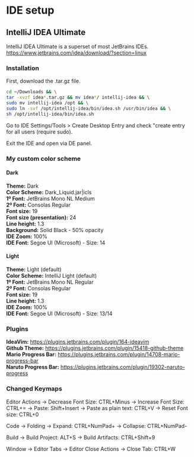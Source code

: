 # IDE setup

## IntelliJ IDEA Ultimate
IntelliJ IDEA Ultimate is a superset of most JetBrains IDEs.
https://www.jetbrains.com/idea/download/?section=linux

### Installation

First, download the .tar.gz file.

```bash
cd ~/Downloads && \
tar -xvzf idea*.tar.gz && mv idea*/ intellij-idea && \
sudo mv intellij-idea /opt && \
sudo ln -svf /opt/intellij-idea/bin/idea.sh /usr/bin/idea && \
sh /opt/intellij-idea/bin/idea.sh
```

Go to IDE Settings/Tools > Create Desktop Entry and check "create entry for all users (require sudo).

Exit the IDE and open via DE panel.

### My custom color scheme

#### Dark
**Theme:** Dark <br>
**Color Scheme:** Dark_Liquid.jar|icls <br>
**1º Font:** JetBrains Mono NL Medium <br>
**2º Font:** Consolas Regular <br>
**Font size:** 19 <br>
**Font size (presentation):** 24 <br>
**Line height:** 1.3 <br>
**Background:** Solid Black - 50% opacity <br>
**IDE Zoom:** 100% <br>
**IDE Font:** Segoe UI (Microsoft) - Size: 14

#### Light
**Theme:** Light (default) <br>
**Color Scheme:** IntelliJ Light (default) <br>
**1º Font:** JetBrains Mono NL Regular <br>
**2º Font:** Consolas Regular <br>
**Font size:** 19 <br>
**Line height:** 1.3 <br>
**IDE Zoom:** 100% <br>
**IDE Font:** Segoe UI (Microsoft) - Size: 13/14

### Plugins
**IdeaVim:** https://plugins.jetbrains.com/plugin/164-ideavim <br>
**Github Theme:** https://plugins.jetbrains.com/plugin/15418-github-theme <br>
**Mario Progress Bar:** https://plugins.jetbrains.com/plugin/14708-mario-progress-bar <br>
**Naruto Progress Bar:** https://plugins.jetbrains.com/plugin/19302-naruto-progress <br>

### Changed Keymaps
Editor Actions 
  -> Decrease Font Size: CTRL+Minus
  -> Increase Font Size: CTRL+=
  -> Paste: Shift+Insert
  -> Paste as plain text: CTRL+V
  -> Reset Font size: CTRL+0

Code -> Folding
  -> Expand: CTRL+NumPad+
  -> Collapse: CTRL+NumPad-

Build
  -> Build Project: ALT+S
  -> Build Artifacts: CTRL+Shift+9

Window -> Editor Tabs -> Editor Close Actions 
  -> Close Tab: CTRL+W
